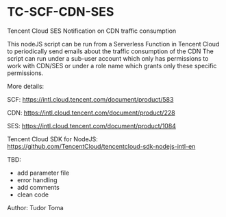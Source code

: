 # TC-SCF-CDN-SES
Tencent Cloud SES Notification on CDN traffic consumption

This nodeJS script can be run from a Serverless Function in Tencent Cloud to periodically send emails about the traffic consumption of the CDN
The script can run under a sub-user account which only has permissions to work with CDN/SES or under a role name which grants only these specific permissions.

More details:

SCF: https://intl.cloud.tencent.com/document/product/583

CDN: https://intl.cloud.tencent.com/document/product/228

SES: https://intl.cloud.tencent.com/document/product/1084

Tencent Cloud SDK for NodeJS: https://github.com/TencentCloud/tencentcloud-sdk-nodejs-intl-en

TBD:
 - add parameter file
 - error handling
 - add comments
 - clean code

Author: Tudor Toma
